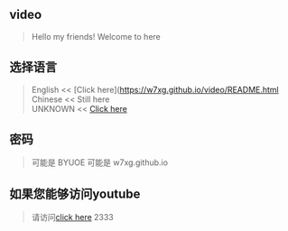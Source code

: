 ## video
>Hello my friends!
>Welcome to here
## 选择语言
> English << [Click here](https://w7xg.github.io/video/README.html<br/>
> Chinese << Still here<br/>
> UNKNOWN << [Click here](https://w7xg.github.io/video/language/SS-AA/README.html)<br/>
## 密码
>可能是 BYUOE
>可能是 w7xg.github.io
## 如果您能够访问youtube
> 请访问[click here](https://w7xg.github.io/Video)
> 2333
<!--end-->
